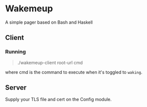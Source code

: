 # Wakemeup
A simple pager based on Bash and Haskell

## Client
### Running
> ./wakemeup-client root-url cmd

where cmd is the command to execute when it's toggled to `waking`.

## Server
Supply your TLS file and cert on the Config module.

